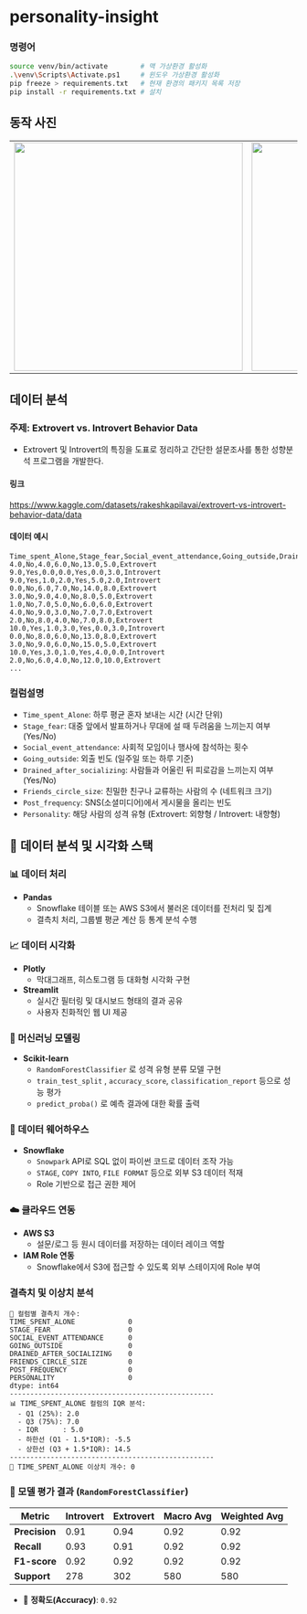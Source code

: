 # personality-insight

### 명령어
```bash
source venv/bin/activate        # 맥 가상환경 활성화
.\venv\Scripts\Activate.ps1     # 윈도우 가상환경 활성화
pip freeze > requirements.txt   # 현재 환경의 패키지 목록 저장
pip install -r requirements.txt # 설치
```

## 동작 사진
<table>
  <tr>
    <td>
      <img src="https://github.com/user-attachments/assets/fecfab5f-e3fa-4015-b421-62e29a992f04" width="400">
    </td>
    <td>
      <img src="https://github.com/user-attachments/assets/8ece6ca9-8f55-40ab-9a21-1b8289581da2" width="400">
    </td>
    <td>
      <img src="https://github.com/user-attachments/assets/967b4196-7e03-489c-af2e-de243574e3c0" width="400">
    </td>
  </tr>
</table>



## 데이터 분석
### 주제: Extrovert vs. Introvert Behavior Data

- Extrovert 및 Introvert의 특징을 도표로 정리하고 간단한 설문조사를 통한 성향분석 프로그램을 개발한다.

#### 링크
https://www.kaggle.com/datasets/rakeshkapilavai/extrovert-vs-introvert-behavior-data/data

#### 데이터 예시
```
Time_spent_Alone,Stage_fear,Social_event_attendance,Going_outside,Drained_after_socializing,Friends_circle_size,Post_frequency,Personality
4.0,No,4.0,6.0,No,13.0,5.0,Extrovert
9.0,Yes,0.0,0.0,Yes,0.0,3.0,Introvert
9.0,Yes,1.0,2.0,Yes,5.0,2.0,Introvert
0.0,No,6.0,7.0,No,14.0,8.0,Extrovert
3.0,No,9.0,4.0,No,8.0,5.0,Extrovert
1.0,No,7.0,5.0,No,6.0,6.0,Extrovert
4.0,No,9.0,3.0,No,7.0,7.0,Extrovert
2.0,No,8.0,4.0,No,7.0,8.0,Extrovert
10.0,Yes,1.0,3.0,Yes,0.0,3.0,Introvert
0.0,No,8.0,6.0,No,13.0,8.0,Extrovert
3.0,No,9.0,6.0,No,15.0,5.0,Extrovert
10.0,Yes,3.0,1.0,Yes,4.0,0.0,Introvert
2.0,No,6.0,4.0,No,12.0,10.0,Extrovert
...
```

### 컬럼설명

- `Time_spent_Alone`: 하루 평균 혼자 보내는 시간 (시간 단위)
- `Stage_fear`: 대중 앞에서 발표하거나 무대에 설 때 두려움을 느끼는지 여부 (Yes/No)
- `Social_event_attendance`: 사회적 모임이나 행사에 참석하는 횟수
- `Going_outside`: 외출 빈도 (일주일 또는 하루 기준)
- `Drained_after_socializing`: 사람들과 어울린 뒤 피로감을 느끼는지 여부 (Yes/No)
- `Friends_circle_size`: 친밀한 친구나 교류하는 사람의 수 (네트워크 크기)
- `Post_frequency`: SNS(소셜미디어)에서 게시물을 올리는 빈도
- `Personality`: 해당 사람의 성격 유형 (Extrovert: 외향형 / Introvert: 내향형)

## 🧰 데이터 분석 및 시각화 스택

### 📊 데이터 처리
- **Pandas**  
  - Snowflake 테이블 또는 AWS S3에서 불러온 데이터를 전처리 및 집계
  - 결측치 처리, 그룹별 평균 계산 등 통계 분석 수행

### 📈 데이터 시각화
- **Plotly**  
  - 막대그래프, 히스토그램 등 대화형 시각화 구현  
- **Streamlit**  
  - 실시간 필터링 및 대시보드 형태의 결과 공유  
  - 사용자 친화적인 웹 UI 제공

### 🧠 머신러닝 모델링
- **Scikit-learn**
  - `RandomForestClassifier` 로 성격 유형 분류 모델 구현
  - `train_test_split` , `accuracy_score`, `classification_report` 등으로 성능 평가
  - `predict_proba()` 로 예측 결과에 대한 확률 출력

### 🏢 데이터 웨어하우스
- **Snowflake**  
  - `Snowpark` API로 SQL 없이 파이썬 코드로 데이터 조작 가능  
  - `STAGE`, `COPY INTO`, `FILE FORMAT` 등으로 외부 S3 데이터 적재  
  - Role 기반으로 접근 권한 제어

### ☁️ 클라우드 연동
- **AWS S3**  
  - 설문/로그 등 원시 데이터를 저장하는 데이터 레이크 역할  
- **IAM Role 연동**  
  - Snowflake에서 S3에 접근할 수 있도록 외부 스테이지에 Role 부여


### 결측치 및 이상치 분석

```
📌 컬럼별 결측치 개수:
TIME_SPENT_ALONE             0
STAGE_FEAR                   0
SOCIAL_EVENT_ATTENDANCE      0
GOING_OUTSIDE                0
DRAINED_AFTER_SOCIALIZING    0
FRIENDS_CIRCLE_SIZE          0
POST_FREQUENCY               0
PERSONALITY                  0
dtype: int64
--------------------------------------------------
📊 TIME_SPENT_ALONE 컬럼의 IQR 분석:
  - Q1 (25%): 2.0
  - Q3 (75%): 7.0
  - IQR      : 5.0
  - 하한선 (Q1 - 1.5*IQR): -5.5
  - 상한선 (Q3 + 1.5*IQR): 14.5
--------------------------------------------------
🚨 TIME_SPENT_ALONE 이상치 개수: 0
```

### 🧪 모델 평가 결과 (`RandomForestClassifier`)

| Metric        | Introvert | Extrovert | Macro Avg | Weighted Avg |
|---------------|-----------|-----------|-----------|--------------|
| **Precision** | 0.91      | 0.94      | 0.92      | 0.92         |
| **Recall**    | 0.93      | 0.91      | 0.92      | 0.92         |
| **F1-score**  | 0.92      | 0.92      | 0.92      | 0.92         |
| **Support**   | 278       | 302       | 580       | 580          |

- 🎯 **정확도(Accuracy)**: `0.92`
